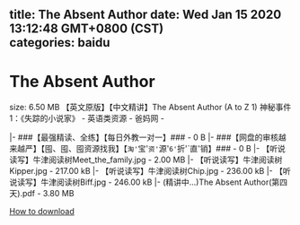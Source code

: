 
title: The Absent Author
date: Wed Jan 15 2020 13:12:48 GMT+0800 (CST)    
categories: baidu
---

# The Absent Author
size: 6.50 MB
 【英文原版】【中文精讲】The Absent Author (A to Z 1) 神秘事件1：《失踪的小说家》 - 英语类资源 - 爸妈网 -
 
|- ###【最强精读、全练】【每日外教一对一】### - 0 B
|- ###【网盘的审核越来越严】【囤、囤、囤资源找我】【`淘'`宝'`资'`源'`6'`折'`直'销】### - 0 B
|- 【听说读写】牛津阅读树Meet_the_family.jpg - 2.00 MB
|- 【听说读写】牛津阅读树Kipper.jpg - 217.00 kB
|- 【听说读写】牛津阅读树Chip.jpg - 236.00 kB
|- 【听说读写】牛津阅读树Biff.jpg - 246.00 kB
|- (精讲中...)The Absent Author(第四天).pdf - 3.80 MB

[How to download](https://bpcam.bemobtrk.com/go/2ceec3aa-1ca2-46d6-b9ff-aaa5c184517c?jno=172)
